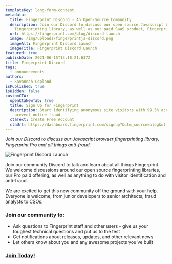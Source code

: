 ```yaml
---
templateKey: long-form-content
metadata:
  title: Fingerprint Discord - An Open-Source Community
  description: Join our Discord to discuss our open source Javascript browser
    fingerprinting library, as well as our paid SaaS product, Fingerprint Pro.
  url: https://fingerprint.com/blog/discord-launch
  image: /img/uploads/fingerprintjs-discord.png
  imageAlt: Fingerprint Discord Launch
  imageTitle: Fingerprint Discord Launch
featured: true
publishDate: 2021-06-15T13:18:21.637Z
title: Fingerprint Discord
tags:
  - announcements
authors:
  - Savannah Copland
isPublished: true
isHidden: false
customCTA:
  openCtaNewTab: true
  title: Sign Up for Fingerprint
  description: Start identifying anonymous site visitors with 99.5% accuracy to
    prevent online fraud
  ctaText: Create Free Account
  ctaUrl: https://dashboard.fingerprint.com/signup?&utm_source=blog&utm_medium=website&utm_campaign=blog
---
```

*Join our Discord to discuss our Javascript browser fingerprinting library, Fingerprint Pro and all things anti-fraud.*

![Fingerprint Discord Launch](/img/uploads/fingerprintjs-discord.png "Fingerprint Discord Launch")

Join our community Discord to talk and learn about all things Fingerprint. We welcome discussions around our open source fingerprinting libraries, our Pro paid offering, as well as anything to do with visitor identification and anti-fraud.

We are excited to get this new community off the ground with your help. Everyone is welcome, from junior developers to senior architects, fraud analysts to CSOs.

### Join our community to:

* Ask questions to Fingerprint staff and other users - give us your toughest technical questions and put us to the test
* Get notifications about releases, updates, and other relevant news
* Let others know about you and any awesome projects you’ve built

### [Join Today!](https://discord.gg/ad6R2ttHVX)